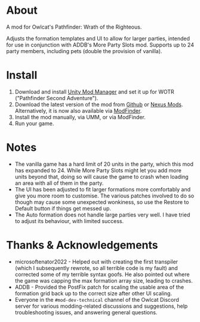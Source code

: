 # About

A mod for Owlcat's Pathfinder: Wrath of the Righteous.

Adjusts the formation templates and UI to allow for larger parties, intended for use in conjunction with ADDB's More Party Slots mod. Supports up to 24 party members, including pets (double the provision of vanilla).

# Install
1. Download and install [Unity Mod Manager](https://www.nexusmods.com/site/mods/21) and set it up for WOTR ("Pathfinder Second Adventure").
1. Download the latest version of the mod from [Github](/releases/latest) or [Nexus Mods](https://www.nexusmods.com/pathfinderwrathoftherighteous/mods/xxx). Alternatively, it is now also available via [ModFinder](https://github.com/Pathfinder-WOTR-Modding-Community/ModFinder/releases/latest).
1. Install the mod manually, via UMM, or via ModFinder.
1. Run your game.

# Notes
- The vanilla game has a hard limit of 20 units in the party, which this mod has expanded to 24. While More Party Slots might let you add more units beyond that, doing so will cause the game to crash when loading an area with all of them in the party.
- The UI has been adjusted to fit larger formations more comfortably and give you more room to customise. The various patches involved to do so though may
cause some unexpected wonkiness, so use the Restore to Default button if things get messed up.
- The Auto formation does not handle large parties very well. I have tried to adjust its behaviour, with limited success. 

# Thanks & Acknowledgements
- microsoftenator2022 - Helped out with creating the first transpiler (which I subsequently rewrote, so all terrible code is my fault) and corrected some of my terrible syntax goofs. He also pointed out where the game was capping the max formation array size, leading to crashes.
- ADDB - Provided the PostFix patch for scaling the usable area of the formation grid back up to the correct size after other UI scaling.
- Everyone in the `#mod-dev-technical` channel of the Owlcat Discord server for various modding-related discussions and suggestions, help troubleshooting issues, and answering general questions.

